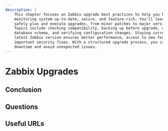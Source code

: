 ```yaml
---
description: |
    This chapter focuses on Zabbix upgrade best practices to help you keep your
    monitoring system up-to-date, secure, and feature-rich. You'll learn how to
    safely plan and execute upgrades, from minor patches to major version updates.
    Topics include checking compatibility, backing up before upgrade, updating the
    database schema, and verifying configuration changes. Staying current with the
    latest Zabbix version ensures better performance, access to new features, and
    important security fixes. With a structured upgrade process, you can reduce
    downtime and avoid unexpected issues.
---
```


# Zabbix Upgrades

## Conclusion

## Questions

## Useful URLs
